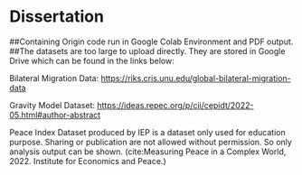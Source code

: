 # Dissertation
##Containing Origin code run in Google Colab Environment and PDF output.
##The datasets are too large to upload directly. They are stored in Google Drive which can be found in the links below:

Bilateral Migration Data:
https://riks.cris.unu.edu/global-bilateral-migration-data

Gravity Model Dataset:
https://ideas.repec.org/p/cii/cepidt/2022-05.html#author-abstract

Peace Index Dataset produced by IEP is a dataset only used for education purpose. Sharing or publication are not allowed without permission.
So only analysis output can be shown.
(cite:Measuring Peace in a Complex World, 2022. Institute for Economics and Peace.)
